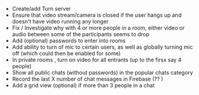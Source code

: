 - Create/add Turn server
- Ensure that video stream/camera is closed if the user hangs up and doesn't have video running any longer
- Fix / Investigate why with 4 or more people in a room, either video or audio between some of the participants seems to drop
- Add (optional) passwords to enter into rooms
- Add ability to turn of mic to certain users, as well as globally turning mic off (which could then be enabled for some)
- In private rooms , turn on video for all entrants (up to the firsx say 4 people) 
- Show all public chats (without passwords) in the popular chats category
- Record the last X number of chat messages in Firebase (?? )
- Add a grid view (optional) if more than 3 people in a chat


